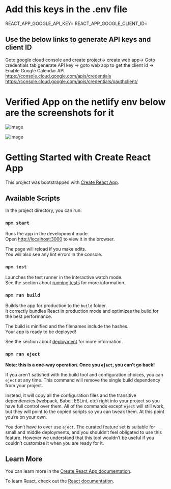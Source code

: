 # Add this keys in the .env file

REACT_APP_GOOGLE_API_KEY=
REACT_APP_GOOGLE_CLIENT_ID=

## Use the below links to generate API keys and client ID
Goto google cloud console and create project-> create web app-> Goto credentials tab generate API key -> goto web app to get the client id -> Enable Google Calendar API
https://console.cloud.google.com/apis/credentials
https://console.cloud.google.com/apis/credentials/oauthclient/

# Verified App on the netlify env below are the screenshots for it 

![image](https://user-images.githubusercontent.com/5129299/209473428-bca4531a-ae9e-4da0-8465-eeff7dc4611d.png)

![image](https://user-images.githubusercontent.com/5129299/209473451-5ce950f5-2e05-4e0e-9f31-59cdcf5af466.png)

# Getting Started with Create React App

This project was bootstrapped with [Create React App](https://github.com/facebook/create-react-app).

## Available Scripts

In the project directory, you can run:

### `npm start`

Runs the app in the development mode.\
Open [http://localhost:3000](http://localhost:3000) to view it in the browser.

The page will reload if you make edits.\
You will also see any lint errors in the console.

### `npm test`

Launches the test runner in the interactive watch mode.\
See the section about [running tests](https://facebook.github.io/create-react-app/docs/running-tests) for more information.

### `npm run build`

Builds the app for production to the `build` folder.\
It correctly bundles React in production mode and optimizes the build for the best performance.

The build is minified and the filenames include the hashes.\
Your app is ready to be deployed!

See the section about [deployment](https://facebook.github.io/create-react-app/docs/deployment) for more information.

### `npm run eject`

**Note: this is a one-way operation. Once you `eject`, you can’t go back!**

If you aren’t satisfied with the build tool and configuration choices, you can `eject` at any time. This command will remove the single build dependency from your project.

Instead, it will copy all the configuration files and the transitive dependencies (webpack, Babel, ESLint, etc) right into your project so you have full control over them. All of the commands except `eject` will still work, but they will point to the copied scripts so you can tweak them. At this point you’re on your own.

You don’t have to ever use `eject`. The curated feature set is suitable for small and middle deployments, and you shouldn’t feel obligated to use this feature. However we understand that this tool wouldn’t be useful if you couldn’t customize it when you are ready for it.

## Learn More

You can learn more in the [Create React App documentation](https://facebook.github.io/create-react-app/docs/getting-started).

To learn React, check out the [React documentation](https://reactjs.org/).
